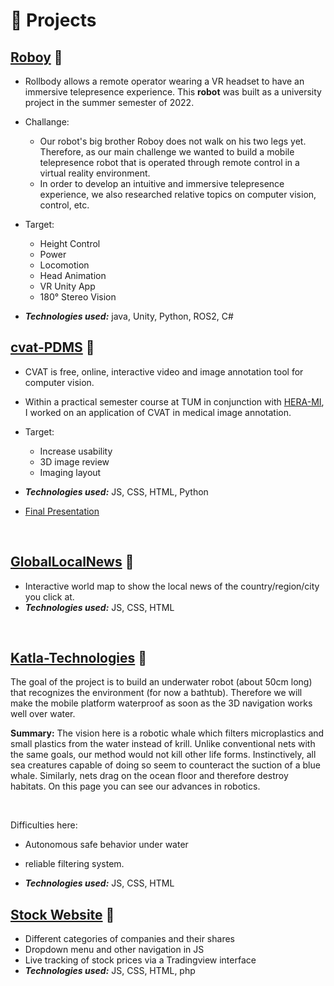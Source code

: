 # 🧪 Projects
## [Roboy](https://roboy.github.io/rollbody/) 🔗

- Rollbody allows a remote operator wearing a VR headset to have an immersive telepresence experience. This **robot** was built as a university project in the summer semester of 2022.
- Challange:
  - Our robot's big brother Roboy does not walk on his two legs yet. Therefore, as our main challenge we wanted to build a mobile telepresence robot that is operated through remote control in a virtual reality environment.
  - In order to develop an intuitive and immersive telepresence experience, we also researched relative topics on computer vision, control, etc.
- Target: 
  - Height Control
  - Power
  - Locomotion
  - Head Animation
  - VR Unity App
  - 180° Stereo Vision

- _**Technologies used:**_ java, Unity, Python, ROS2, C#

## [cvat-PDMS](https://github.com/phknestel/cvat-PDMS) 🔗

- CVAT is free, online, interactive video and image annotation tool for computer vision.
- Within a practical semester course at TUM in conjunction with [HERA-MI](https://www.hera-mi.com), I worked on an application of CVAT in medical image annotation.
- Target: 
  - Increase usability
  - 3D image review
  - Imaging layout

- _**Technologies used:**_ JS, CSS, HTML, Python
- [Final Presentation](https://github.com/phknestel/PresentationsAndFiles/blob/main/01_Philipp_FinalPresentation.pdf)

&nbsp;

## [GlobalLocalNews](https://github.com/phknestel/GlobalLocalNews) 🔗

- Interactive world map to show the local news of the country/region/city you click at.
- _**Technologies used:**_ JS, CSS, HTML

&nbsp;

## [Katla-Technologies](https://github.com/phknestel/Katla-Technologies) 🔗

The goal of the project is to build an underwater robot (about 50cm long) that recognizes the environment (for now a bathtub). 
Therefore we will make the mobile platform waterproof as soon as the 3D navigation works well over water.

**Summary:**
The vision here is a robotic whale which filters microplastics and small plastics from the water instead of krill.
Unlike conventional nets with the same goals, our method would not kill other life forms.
Instinctively, all sea creatures capable of doing so seem to counteract the suction of a blue whale. Similarly, nets drag on the ocean floor and therefore destroy habitats. On this page you can see our advances in robotics. 

&nbsp;

Difficulties here:
- Autonomous safe behavior under water 
- reliable filtering system.

- _**Technologies used:**_ JS, CSS, HTML
&nbsp;

## [Stock Website](https://github.com/phknestel/StockWebsite) 🔗

- Different categories of companies and their shares
- Dropdown menu and other navigation in JS
- Live tracking of stock prices via a Tradingview interface
- _**Technologies used:**_ JS, CSS, HTML, php
